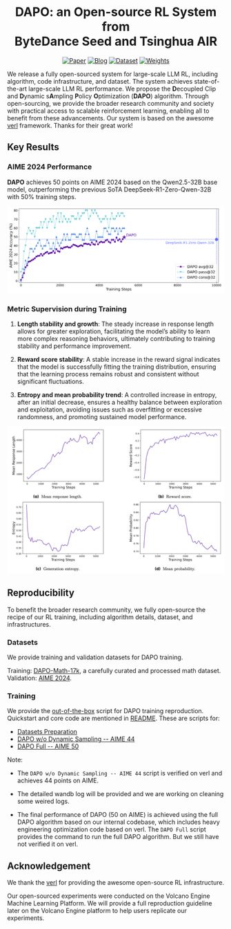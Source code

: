 <div align='center'>
<h1>DAPO: an Open-source RL System from <br>ByteDance Seed and Tsinghua AIR</h1>

<!-- TODO:  Thread,Paper,Dataset,Weights-->
[![Paper](https://img.shields.io/badge/paper-5f16a8?style=for-the-badge&logo=arxiv&logoColor=white)](https://arxiv.org/pdf/2503.14476)
[![Blog](https://img.shields.io/badge/Blog-3858bf?style=for-the-badge&logo=homepage&logoColor=white)](https://DAPO-SIA.github.io/)
[![Dataset](https://img.shields.io/badge/Datasets-4d8cd8?style=for-the-badge&logo=huggingface&logoColor=white)](https://huggingface.co/datasets/BytedTsinghua-SIA/DAPO-Math-17k)
[![Weights](https://img.shields.io/badge/Model%20Weights(coming%20soon)-63cad3?style=for-the-badge&logo=huggingface&logoColor=white)](https://github.com/BytedTsinghua-SIA/DAPO)
<!-- [![Thread](https://img.shields.io/badge/Thread-91ded6?style=for-the-badge&logo=x&logoColor=white)](https://github.com/BytedTsinghua-SIA/DAPO) -->
</div>

We release a fully open-sourced system for large-scale LLM RL, including algorithm, code infrastructure, and dataset. The system achieves state-of-the-art large-scale LLM RL performance. We propose the **D**ecoupled Clip and **D**ynamic s**A**mpling **P**olicy **O**ptimization (**DAPO**) algorithm.
Through open-sourcing, we provide the broader research community and society with practical access to scalable reinforcement learning, enabling all to benefit from these advancements. Our system is based on the awesome [verl](https://github.com/volcengine/verl) framework. Thanks for their great work!

## Key Results

### AIME 2024 Performance

**DAPO** achieves 50 points on AIME 2024 based on the Qwen2.5-32B base model, outperforming the previous SoTA DeepSeek-R1-Zero-Qwen-32B with 50% training steps.

![alt text](img/score.png)

### Metric Supervision during Training

1. **Length stability and growth**: The steady increase in response length allows for greater exploration, facilitating the model’s ability to learn more complex reasoning behaviors, ultimately contributing to training stability and performance improvement.

2. **Reward score stability**: A stable increase in the reward signal indicates that the model is successfully fitting the training distribution, ensuring that the learning process remains robust and consistent without significant fluctuations.

3. **Entropy and mean probability trend**: A controlled increase in entropy, after an initial decrease, ensures a healthy balance between exploration and exploitation, avoiding issues such as overfitting or excessive randomness, and promoting sustained model performance.

![alt text](img/dynamic.png)

## Reproducibility

To benefit the broader research community, we fully open-source the recipe of our RL training, including algorithm details, dataset, and infrastructures.

### Datasets
We provide training and validation datasets for DAPO training.

Training: [DAPO-Math-17k](https://huggingface.co/datasets/BytedTsinghua-SIA/DAPO-Math-17k), a carefully curated and processed math dataset.
Validation: [AIME 2024](https://huggingface.co/datasets/BytedTsinghua-SIA/AIME-2024).

### Training

We provide the [out-of-the-box](https://github.com/volcengine/verl/blob/gm-tyx/puffin/main/recipe/dapo) script for DAPO training reproduction. Quickstart and core code are mentioned in [README](https://github.com/volcengine/verl/blob/gm-tyx/puffin/main/recipe/dapo/README.md). These are scripts for:

- [Datasets Preparation](https://github.com/volcengine/verl/blob/gm-tyx/puffin/main/recipe/dapo/prepare_dapo_data.sh)
- [DAPO w/o Dynamic Sampling -- AIME 44](https://github.com/volcengine/verl/blob/gm-tyx/puffin/main/recipe/dapo/run_dapo_early_qwen2.5_32b.sh)
- [DAPO Full -- AIME 50](https://github.com/volcengine/verl/blob/gm-tyx/puffin/main/recipe/dapo/run_dapo_qwen2.5_32b.sh)

Note:

- The `DAPO w/o Dynamic Sampling -- AIME 44` script is verified on verl and achieves 44 points on AIME.

- The detailed wandb log will be provided and we are working on cleaning some weired logs. 

- The final performance of DAPO (50 on AIME) is achieved using the full DAPO algorithm based on our internal codebase, which includes heavy engineering optimization code based on verl. The `DAPO Full` script provides the command to run the full DAPO algorithm. But we still have not verified it on verl.

## Acknowledgement

We thank the [verl](https://github.com/volcengine/verl) for providing the awesome open-source RL infrastructure.

Our open-sourced experiments were conducted on the Volcano Engine Machine Learning Platform. We will provide a full reproduction guideline later on the Volcano Engine platform to help users replicate our experiments.

<!-- ## Citation -->
